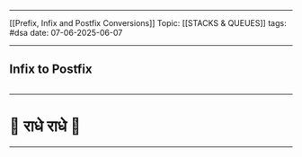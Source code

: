 
---
[[Prefix, Infix and Postfix Conversions]]
Topic: [[STACKS & QUEUES]]
tags: #dsa 
date: 07-06-2025-06-07

---
## Infix to Postfix

```cpp

```

---
# 🦚 राधे राधे 🦚
---
